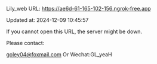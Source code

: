 Lily_web URL: https://ae6d-61-165-102-156.ngrok-free.app

Updated at: 2024-12-09 10:45:57

If you cannot open this URL, the server might be down.

Please contact: 

goley04@foxmail.com Or Wechat:GL_yeaH